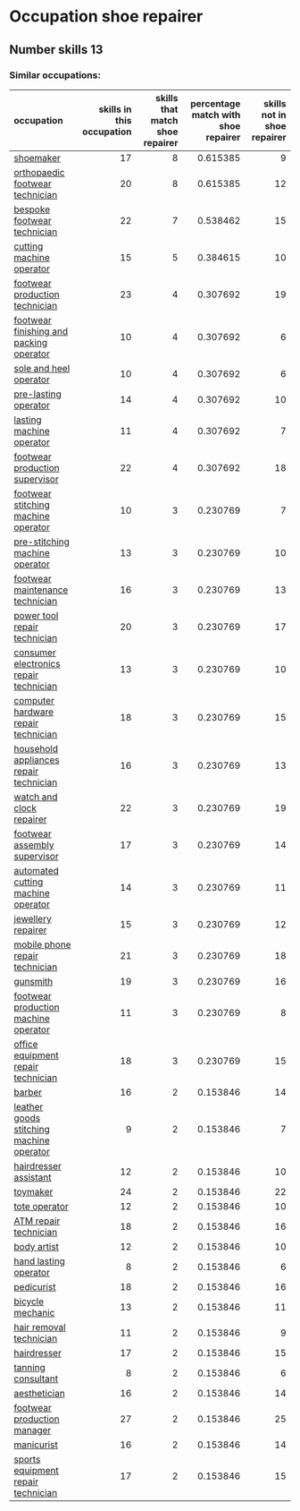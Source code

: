 # Occupation shoe repairer
## Number skills 13
### Similar occupations:
| occupation                                                                              |   skills in this occupation |   skills that match shoe repairer |   percentage match with shoe repairer |   skills not in shoe repairer |
|:----------------------------------------------------------------------------------------|----------------------------:|----------------------------------:|--------------------------------------:|------------------------------:|
| [shoemaker](shoemaker.md)                                                               |                          17 |                                 8 |                              0.615385 |                             9 |
| [orthopaedic footwear technician](orthopaedic_footwear_technician.md)                   |                          20 |                                 8 |                              0.615385 |                            12 |
| [bespoke footwear technician](bespoke_footwear_technician.md)                           |                          22 |                                 7 |                              0.538462 |                            15 |
| [cutting machine operator](cutting_machine_operator.md)                                 |                          15 |                                 5 |                              0.384615 |                            10 |
| [footwear production technician](footwear_production_technician.md)                     |                          23 |                                 4 |                              0.307692 |                            19 |
| [footwear finishing and packing operator](footwear_finishing_and_packing_operator.md)   |                          10 |                                 4 |                              0.307692 |                             6 |
| [sole and heel operator](sole_and_heel_operator.md)                                     |                          10 |                                 4 |                              0.307692 |                             6 |
| [pre-lasting operator](pre-lasting_operator.md)                                         |                          14 |                                 4 |                              0.307692 |                            10 |
| [lasting machine operator](lasting_machine_operator.md)                                 |                          11 |                                 4 |                              0.307692 |                             7 |
| [footwear production supervisor](footwear_production_supervisor.md)                     |                          22 |                                 4 |                              0.307692 |                            18 |
| [footwear stitching machine operator](footwear_stitching_machine_operator.md)           |                          10 |                                 3 |                              0.230769 |                             7 |
| [pre-stitching machine operator](pre-stitching_machine_operator.md)                     |                          13 |                                 3 |                              0.230769 |                            10 |
| [footwear maintenance technician](footwear_maintenance_technician.md)                   |                          16 |                                 3 |                              0.230769 |                            13 |
| [power tool repair technician](power_tool_repair_technician.md)                         |                          20 |                                 3 |                              0.230769 |                            17 |
| [consumer electronics repair technician](consumer_electronics_repair_technician.md)     |                          13 |                                 3 |                              0.230769 |                            10 |
| [computer hardware repair technician](computer_hardware_repair_technician.md)           |                          18 |                                 3 |                              0.230769 |                            15 |
| [household appliances repair technician](household_appliances_repair_technician.md)     |                          16 |                                 3 |                              0.230769 |                            13 |
| [watch and clock repairer](watch_and_clock_repairer.md)                                 |                          22 |                                 3 |                              0.230769 |                            19 |
| [footwear assembly supervisor](footwear_assembly_supervisor.md)                         |                          17 |                                 3 |                              0.230769 |                            14 |
| [automated cutting machine operator](automated_cutting_machine_operator.md)             |                          14 |                                 3 |                              0.230769 |                            11 |
| [jewellery repairer](jewellery_repairer.md)                                             |                          15 |                                 3 |                              0.230769 |                            12 |
| [mobile phone repair technician](mobile_phone_repair_technician.md)                     |                          21 |                                 3 |                              0.230769 |                            18 |
| [gunsmith](gunsmith.md)                                                                 |                          19 |                                 3 |                              0.230769 |                            16 |
| [footwear production machine operator](footwear_production_machine_operator.md)         |                          11 |                                 3 |                              0.230769 |                             8 |
| [office equipment repair technician](office_equipment_repair_technician.md)             |                          18 |                                 3 |                              0.230769 |                            15 |
| [barber](barber.md)                                                                     |                          16 |                                 2 |                              0.153846 |                            14 |
| [leather goods stitching machine operator](leather_goods_stitching_machine_operator.md) |                           9 |                                 2 |                              0.153846 |                             7 |
| [hairdresser assistant](hairdresser_assistant.md)                                       |                          12 |                                 2 |                              0.153846 |                            10 |
| [toymaker](toymaker.md)                                                                 |                          24 |                                 2 |                              0.153846 |                            22 |
| [tote operator](tote_operator.md)                                                       |                          12 |                                 2 |                              0.153846 |                            10 |
| [ATM repair technician](ATM_repair_technician.md)                                       |                          18 |                                 2 |                              0.153846 |                            16 |
| [body artist](body_artist.md)                                                           |                          12 |                                 2 |                              0.153846 |                            10 |
| [hand lasting operator](hand_lasting_operator.md)                                       |                           8 |                                 2 |                              0.153846 |                             6 |
| [pedicurist](pedicurist.md)                                                             |                          18 |                                 2 |                              0.153846 |                            16 |
| [bicycle mechanic](bicycle_mechanic.md)                                                 |                          13 |                                 2 |                              0.153846 |                            11 |
| [hair removal technician](hair_removal_technician.md)                                   |                          11 |                                 2 |                              0.153846 |                             9 |
| [hairdresser](hairdresser.md)                                                           |                          17 |                                 2 |                              0.153846 |                            15 |
| [tanning consultant](tanning_consultant.md)                                             |                           8 |                                 2 |                              0.153846 |                             6 |
| [aesthetician](aesthetician.md)                                                         |                          16 |                                 2 |                              0.153846 |                            14 |
| [footwear production manager](footwear_production_manager.md)                           |                          27 |                                 2 |                              0.153846 |                            25 |
| [manicurist](manicurist.md)                                                             |                          16 |                                 2 |                              0.153846 |                            14 |
| [sports equipment repair technician](sports_equipment_repair_technician.md)             |                          17 |                                 2 |                              0.153846 |                            15 |
